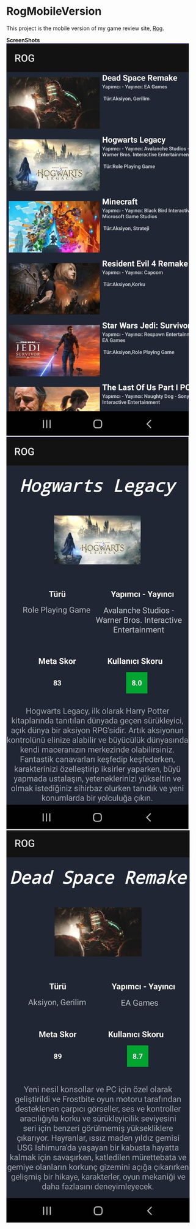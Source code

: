 # RogMobileVersion
This project is the mobile version of my game review site, [Rog](http://rog.epizy.com). 


**ScreenShots**
![Main Menu](https://github.com/Alidari/RogMobileVersion/blob/main/imgs/3.jpg?raw=true)
![Game Details](https://github.com/Alidari/RogMobileVersion/blob/main/imgs/2.jpg?raw=true)
![Game Details](https://github.com/Alidari/RogMobileVersion/blob/main/imgs/1.jpg?raw=true)
